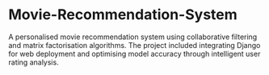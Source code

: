 # Movie-Recommendation-System
A personalised movie recommendation system using collaborative filtering and matrix factorisation algorithms. The project included integrating Django for web deployment and optimising model accuracy through intelligent user rating analysis.
